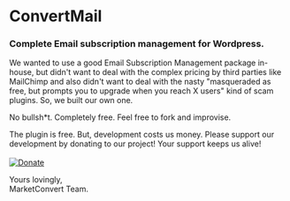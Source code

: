 # ConvertMail
### Complete Email subscription management for Wordpress.

We wanted to use a good Email Subscription Management package in-house, but didn't want to deal 
with the complex pricing by third parties like MailChimp and also didn't want to deal with the nasty
"masqueraded as free, but prompts you to upgrade when you reach X users" kind of scam plugins. So, we built our own one.

No bullsh*t. Completely free. Feel free to fork and improvise.

The plugin is free. But, development costs us money. Please support our development by donating to our project! Your support keeps us alive!
<br/><br/>
[![Donate](http://i.imgur.com/sMi7BNV.png)](https://www.paypal.com/cgi-bin/webscr?cmd=_s-xclick&hosted_button_id=NMYPWP6VCWGKN)


Yours lovingly,<br/>
MarketConvert Team.

